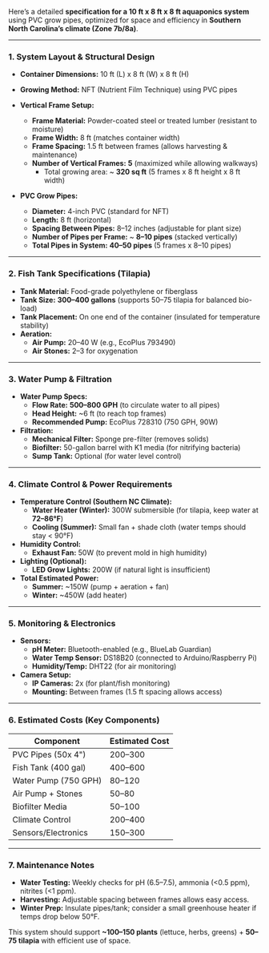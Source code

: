 Here’s a detailed **specification for a 10 ft x 8 ft x 8 ft aquaponics system** using PVC grow pipes, optimized for space and efficiency in **Southern North Carolina’s climate (Zone 7b/8a)**.

---

### **1. System Layout & Structural Design**
- **Container Dimensions:** 10 ft (L) x 8 ft (W) x 8 ft (H)  
- **Growing Method:** NFT (Nutrient Film Technique) using PVC pipes  
- **Vertical Frame Setup:**  
  - **Frame Material:** Powder-coated steel or treated lumber (resistant to moisture)  
  - **Frame Width:** 8 ft (matches container width)  
  - **Frame Spacing:** 1.5 ft between frames (allows harvesting & maintenance)  
  - **Number of Vertical Frames:** **5** (maximized while allowing walkways)  
    - Total growing area: ~ **320 sq ft** (5 frames x 8 ft height x 8 ft width)  

- **PVC Grow Pipes:**  
  - **Diameter:** 4-inch PVC (standard for NFT)  
  - **Length:** 8 ft (horizontal)  
  - **Spacing Between Pipes:** 8–12 inches (adjustable for plant size)  
  - **Number of Pipes per Frame:** ~ **8–10 pipes** (stacked vertically)  
  - **Total Pipes in System:** **40–50 pipes** (5 frames x 8–10 pipes)  

---

### **2. Fish Tank Specifications (Tilapia)**
- **Tank Material:** Food-grade polyethylene or fiberglass  
- **Tank Size:** **300–400 gallons** (supports 50–75 tilapia for balanced bio-load)  
- **Tank Placement:** On one end of the container (insulated for temperature stability)  
- **Aeration:**  
  - **Air Pump:** 20–40 W (e.g., EcoPlus 793490)  
  - **Air Stones:** 2–3 for oxygenation  

---

### **3. Water Pump & Filtration**
- **Water Pump Specs:**  
  - **Flow Rate:** **500–800 GPH** (to circulate water to all pipes)  
  - **Head Height:** ~6 ft (to reach top frames)  
  - **Recommended Pump:** EcoPlus 728310 (750 GPH, 90W)  
- **Filtration:**  
  - **Mechanical Filter:** Sponge pre-filter (removes solids)  
  - **Biofilter:** 50-gallon barrel with K1 media (for nitrifying bacteria)  
  - **Sump Tank:** Optional (for water level control)  

---

### **4. Climate Control & Power Requirements**
- **Temperature Control (Southern NC Climate):**  
  - **Water Heater (Winter):** 300W submersible (for tilapia, keep water at **72–86°F**)  
  - **Cooling (Summer):** Small fan + shade cloth (water temps should stay < 90°F)  
- **Humidity Control:**  
  - **Exhaust Fan:** 50W (to prevent mold in high humidity)  
- **Lighting (Optional):**  
  - **LED Grow Lights:** 200W (if natural light is insufficient)  
- **Total Estimated Power:**  
  - **Summer:** ~150W (pump + aeration + fan)  
  - **Winter:** ~450W (add heater)  

---

### **5. Monitoring & Electronics**
- **Sensors:**  
  - **pH Meter:** Bluetooth-enabled (e.g., BlueLab Guardian)  
  - **Water Temp Sensor:** DS18B20 (connected to Arduino/Raspberry Pi)  
  - **Humidity/Temp:** DHT22 (for air monitoring)  
- **Camera Setup:**  
  - **IP Cameras:** 2x (for plant/fish monitoring)  
  - **Mounting:** Between frames (1.5 ft spacing allows access)  

---

### **6. Estimated Costs (Key Components)**
|         Component    | Estimated Cost |
|----------------------|----------------|
| PVC Pipes (50x 4")   | $200–$300      |
| Fish Tank (400 gal)  | $400–$600      |
| Water Pump (750 GPH) | $80–$120       |
| Air Pump + Stones    | $50–$80        |
| Biofilter Media      | $50–$100       |
| Climate Control      | $200–$400      |
| Sensors/Electronics  | $150–$300      |

---

### **7. Maintenance Notes**
- **Water Testing:** Weekly checks for pH (6.5–7.5), ammonia (<0.5 ppm), nitrites (<1 ppm).  
- **Harvesting:** Adjustable spacing between frames allows easy access.  
- **Winter Prep:** Insulate pipes/tank; consider a small greenhouse heater if temps drop below 50°F.  

This system should support **~100–150 plants** (lettuce, herbs, greens) + **50–75 tilapia** with efficient use of space.